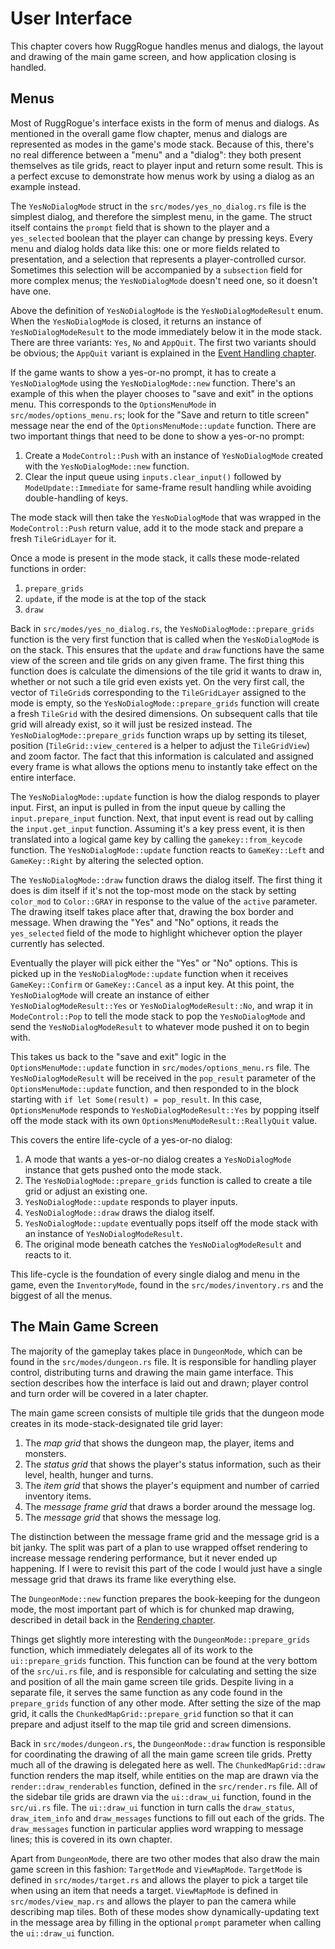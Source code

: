 # User Interface

This chapter covers how RuggRogue handles menus and dialogs, the layout and drawing of the main game screen, and how application closing is handled.

## Menus

Most of RuggRogue's interface exists in the form of menus and dialogs.
As mentioned in the overall game flow chapter, menus and dialogs are represented as modes in the game's mode stack.
Because of this, there's no real difference between a "menu" and a "dialog": they both present themselves as tile grids, react to player input and return some result.
This is a perfect excuse to demonstrate how menus work by using a dialog as an example instead.

The `YesNoDialogMode` struct in the `src/modes/yes_no_dialog.rs` file is the simplest dialog, and therefore the simplest menu, in the game.
The struct itself contains the `prompt` field that is shown to the player and a `yes_selected` boolean that the player can change by pressing keys.
Every menu and dialog holds data like this: one or more fields related to presentation, and a selection that represents a player-controlled cursor.
Sometimes this selection will be accompanied by a `subsection` field for more complex menus; the `YesNoDialogMode` doesn't need one, so it doesn't have one.

Above the definition of `YesNoDialogMode` is the `YesNoDialogModeResult` enum.
When the `YesNoDialogMode` is closed, it returns an instance of `YesNoDialogModeResult` to the mode immediately below it in the mode stack.
There are three variants: `Yes`, `No` and `AppQuit`.
The first two variants should be obvious; the `AppQuit` variant is explained in the [Event Handling chapter](event-handling.md#the-appquit-event).

If the game wants to show a yes-or-no prompt, it has to create a `YesNoDialogMode` using the `YesNoDialogMode::new` function.
There's an example of this when the player chooses to "save and exit" in the options menu.
This corresponds to the `OptionsMenuMode` in `src/modes/options_menu.rs`; look for the "Save and return to title screen" message near the end of the `OptionsMenuMode::update` function.
There are two important things that need to be done to show a yes-or-no prompt:

1. Create a `ModeControl::Push` with an instance of `YesNoDialogMode` created with the `YesNoDialogMode::new` function.
2. Clear the input queue using `inputs.clear_input()` followed by `ModeUpdate::Immediate` for same-frame result handling while avoiding double-handling of keys.

The mode stack will then take the `YesNoDialogMode` that was wrapped in the `ModeControl::Push` return value, add it to the mode stack and prepare a fresh `TileGridLayer` for it.

Once a mode is present in the mode stack, it calls these mode-related functions in order:

1. `prepare_grids`
2. `update`, if the mode is at the top of the stack
3. `draw`

Back in `src/modes/yes_no_dialog.rs`, the `YesNoDialogMode::prepare_grids` function is the very first function that is called when the `YesNoDialogMode` is on the stack.
This ensures that the `update` and `draw` functions have the same view of the screen and tile grids on any given frame.
The first thing this function does is calculate the dimensions of the tile grid it wants to draw in, whether or not such a tile grid even exists yet.
On the very first call, the vector of `TileGrid`s corresponding to the `TileGridLayer` assigned to the mode is empty, so the `YesNoDialogMode::prepare_grids` function will create a fresh `TileGrid` with the desired dimensions.
On subsequent calls that tile grid will already exist, so it will just be resized instead.
The `YesNoDialogMode::prepare_grids` function wraps up by setting its tileset, position (`TileGrid::view_centered` is a helper to adjust the `TileGridView`) and zoom factor.
The fact that this information is calculated and assigned every frame is what allows the options menu to instantly take effect on the entire interface.

The `YesNoDialogMode::update` function is how the dialog responds to player input.
First, an input is pulled in from the input queue by calling the `input.prepare_input` function.
Next, that input event is read out by calling the `input.get_input` function.
Assuming it's a key press event, it is then translated into a logical game key by calling the `gamekey::from_keycode` function.
The `YesNoDialogMode::update` function reacts to `GameKey::Left` and `GameKey::Right` by altering the selected option.

The `YesNoDialogMode::draw` function draws the dialog itself.
The first thing it does is dim itself if it's not the top-most mode on the stack by setting `color_mod` to `Color::GRAY` in response to the value of the `active` parameter.
The drawing itself takes place after that, drawing the box border and message.
When drawing the "Yes" and "No" options, it reads the `yes_selected` field of the mode to highlight whichever option the player currently has selected.

Eventually the player will pick either the "Yes" or "No" options.
This is picked up in the `YesNoDialogMode::update` function when it receives `GameKey::Confirm` or `GameKey::Cancel` as a input key.
At this point, the `YesNoDialogMode` will create an instance of either `YesNoDialogModeResult::Yes` or `YesNoDialogModeResult::No`, and wrap it in `ModeControl::Pop` to tell the mode stack to pop the `YesNoDialogMode` and send the `YesNoDialogModeResult` to whatever mode pushed it on to begin with.

This takes us back to the "save and exit" logic in the `OptionsMenuMode::update` function in `src/modes/options_menu.rs` file.
The `YesNoDialogModeResult` will be received in the `pop_result` parameter of the `OptionsMenuMode::update` function, and then responded to in the block starting with `if let Some(result) = pop_result`.
In this case, `OptionsMenuMode` responds to `YesNoDialogModeResult::Yes` by popping itself off the mode stack with its own `OptionsMenuModeResult::ReallyQuit` value.

This covers the entire life-cycle of a yes-or-no dialog:

1. A mode that wants a yes-or-no dialog creates a `YesNoDialogMode` instance that gets pushed onto the mode stack.
2. The `YesNoDialogMode::prepare_grids` function is called to create a tile grid or adjust an existing one.
3. `YesNoDialogMode::update` responds to player inputs.
4. `YesNoDialogMode::draw` draws the dialog itself.
5. `YesNoDialogMode::update` eventually pops itself off the mode stack with an instance of `YesNoDialogModeResult`.
6. The original mode beneath catches the `YesNoDialogModeResult` and reacts to it.

This life-cycle is the foundation of every single dialog and menu in the game, even the `InventoryMode`, found in the `src/modes/inventory.rs` and the biggest of all the menus.

## The Main Game Screen

The majority of the gameplay takes place in `DungeonMode`, which can be found in the `src/modes/dungeon.rs` file.
It is responsible for handling player control, distributing turns and drawing the main game interface.
This section describes how the interface is laid out and drawn; player control and turn order will be covered in a later chapter.

The main game screen consists of multiple tile grids that the dungeon mode creates in its mode-stack-designated tile grid layer:

1. The *map grid* that shows the dungeon map, the player, items and monsters.
2. The *status grid* that shows the player's status information, such as their level, health, hunger and turns.
3. The *item grid* that shows the player's equipment and number of carried inventory items.
4. The *message frame grid* that draws a border around the message log.
5. The *message grid* that shows the message log.

The distinction between the message frame grid and the message grid is a bit janky.
The split was part of a plan to use wrapped offset rendering to increase message rendering performance, but it never ended up happening.
If I were to revisit this part of the code I would just have a single message grid that draws its frame like everything else.

The `DungeonMode::new` function prepares the book-keeping for the dungeon mode, the most important part of which is for chunked map drawing, described in detail back in the [Rendering chapter](rendering.md#improving-map-drawing-performance-with-chunked-drawing).

Things get slightly more interesting with the `DungeonMode::prepare_grids` function, which immediately delegates all of its work to the `ui::prepare_grids` function.
This function can be found at the very bottom of the `src/ui.rs` file, and is responsible for calculating and setting the size and position of all the main game screen tile grids.
Despite living in a separate file, it serves the same function as any code found in the `prepare_grids` function of any other mode.
After setting the size of the map grid, it calls the `ChunkedMapGrid::prepare_grid` function so that it can prepare and adjust itself to the map tile grid and screen dimensions.

Back in `src/modes/dungeon.rs`, the `DungeonMode::draw` function is responsible for coordinating the drawing of all the main game screen tile grids.
Pretty much all of the drawing is delegated here as well.
The `ChunkedMapGrid::draw` function renders the map itself, while entities on the map are drawn via the `render::draw_renderables` function, defined in the `src/render.rs` file.
All of the sidebar tile grids are drawn via the `ui::draw_ui` function, found in the `src/ui.rs` file.
The `ui::draw_ui` function in turn calls the `draw_status`, `draw_item_info` and `draw_messages` functions to fill out each of the grids.
The `draw_messages` function in particular applies word wrapping to message lines; this is covered in its own chapter.

Apart from `DungeonMode`, there are two other modes that also draw the main game screen in this fashion: `TargetMode` and `ViewMapMode`.
`TargetMode` is defined in `src/modes/target.rs` and allows the player to pick a target tile when using an item that needs a target.
`ViewMapMode` is defined in `src/modes/view_map.rs` and allows the player to pan the camera while describing map tiles.
Both of these modes show dynamically-updating text in the message area by filling in the optional `prompt` parameter when calling the `ui::draw_ui` function.
